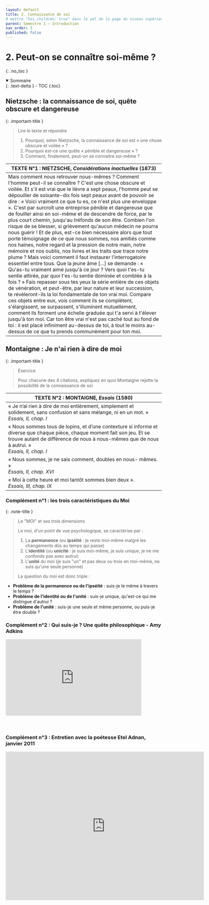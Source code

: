 ```yaml
---
layout: default
title: 2. Connaissance de soi
# mettre "has_children: true" dans le yml de la page du niveau supérieur
parent: Semestre 1 – Introduction
nav_order: 3
published: false
---
```

# 2. Peut-on se connaître soi-même ?
{: .no_toc }

<details open markdown="block">
  <summary>
    Sommaire
  </summary>
  {: .text-delta }
- TOC
{:toc}
</details>

## Nietzsche : la connaissance de soi, quête obscure et dangereuse

{: .important-title }
> Lire le texte et répondre
>
> 1. Pourquoi, selon Nietzsche, la connaissance de soi est « une chose obscure et voilée » ? 
> 2. Pourquoi est-ce une quête « pénible et dangereuse » ?
> 3. Comment, finalement, peut-on se connaitre soi-même ?

| TEXTE N°1 : NIETZSCHE, *Considérations inactuelles* (1873)   |
| ------------------------------------------------------------ |
| Mais comment nous retrouver nous-mêmes ? Comment l'homme peut-il se  connaître ? C'est une chose obscure et voilée. Et s'il est vrai que le lièvre a sept peaux, l'homme peut se dépouiller de soixante-dix fois sept peaux avant de pouvoir se dire : « Voici vraiment ce que tu es, ce n'est plus une enveloppe ». C'est par surcroît une entreprise pénible et dangereuse que de fouiller ainsi en soi-même et de descendre de force, par le plus court chemin, jusqu'au tréfonds de son être. Combien l'on  risque de se blesser, si grièvement qu'aucun médecin ne pourra nous  guérir ! Et de plus, est-ce bien nécessaire alors que tout porte  témoignage de ce que nous sommes, nos amitiés comme nos haines, notre regard et la pression de notre main, notre mémoire et nos oublis, nos livres et les traits que trace notre plume ? Mais voici comment il faut  instaurer l'interrogatoire essentiel entre tous. Que la jeune âme [...]  se demande : « Qu'as-tu vraiment aimé jusqu'à ce jour ? Vers quoi t'es-tu sentie attirée, par quoi t'es-tu sentie dominée et comblée à la fois ? »  Fais repasser sous tes yeux la série entière de ces objets de  vénération, et peut-être, par leur nature et leur succession, te révèleront-ils la loi fondamentale de ton vrai moi. Compare ces objets  entre eux, vois comment ils se complètent, s'élargissent, se surpassent, s'illuminent mutuellement, comment ils forment une échelle graduée qui  t'a servi à t'élever jusqu'à ton moi. Car ton être vrai n'est pas caché  tout au fond de toi : il est placé infiniment au-dessus de toi, à tout  le moins au-dessus de ce que tu prends communément pour ton moi. |

## Montaigne : Je n'ai rien à dire de moi

{: .important-title }
> Exercice
>
> Pour chacune des 4 citations, expliquez en quoi Montaigne rejette la possibilité  de la connaissance de soi

| TEXTE N°2 : MONTAIGNE, *Essais* (1580)                       |
| ------------------------------------------------------------ |
| « Je n’ai rien à dire de moi entièrement, simplement et solidement, sans confusion et sans mélange, ni en un mot. »<br />*Essais, II, chap. I* |
| « Nous sommes tous de lopins, et d’une contexture si informe et diverse que chaque pièce, chaque moment fait son jeu. Et se trouve autant de différence de nous à nous-mêmes que de nous à autrui. »<br />*Essais, II, chap. I* |
| « Nous sommes, je ne sais comment, doubles en nous- mêmes. » <br />*Essais, II, chap. XVI* |
| « Moi à cette heure et moi tantôt sommes bien deux ». <br />*Essais, III, chap. IX* |

### Complément n°1 : les trois caractéristiques du Moi

{: .note-title }
> Le "MOI" et ses trois dimensions
>
> Le moi, d'un point de vue psychologique, se caractérise par :
>1. La **permanence** (ou **ipséité** : je reste moi-même malgré les changements dûs au temps qui passe)
> 2. L'**identité** (ou **unicité** : je suis moi-même, je suis unique, je ne me confonds pas avec autrui)
>3. L'**unité** du moi (je suis "un" et pas deux ou trois en moi-même, ne suis qu'une seule personne)
>
> La question du moi est donc triple :
  - **Problème de la permanence ou de l'ipséité** : suis-je le même à travers le temps ?
  - **Problème de l'identité ou de l'unité** : suis-je unique, qu'est-ce qui me distingue d'autrui ? 
  - **Problème de l'unité** : suis-je une seule et même personne, ou puis-je être double ? 

### Complément n°2 : Qui suis-je ? Une quête philosophique - Amy Adkins

<div style="max-width:854px"><div style="position:relative;height:0;padding-bottom:56.25%"><iframe src="https://embed.ted.com/talks/lang/fr/amy_adkins_who_am_i_a_philosophical_inquiry" width="640" height="480" style="position:absolute;left:0;top:0;width:87%;height:87%" frameborder="0" scrolling="no" allowfullscreen></iframe></div></div>

### Complément n°3 : Entretien avec la poétesse Etel Adnan, janvier 2011

<iframe src="https://player.vimeo.com/video/31573250?h=e9953c775f&title=0&byline=0&portrait=0" width="640" height="480" frameborder="0" allow="autoplay; fullscreen; picture-in-picture" allowfullscreen></iframe>